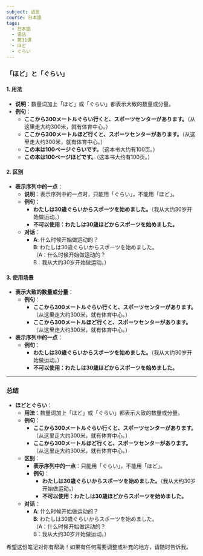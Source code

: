 ```yaml
---
subject: 语言
course: 日本語
tags:
  - 日本語
  - 语法
  - 第31课
  - ほど
  - ぐらい
---
```


### 「ほど」と「ぐらい」

#### 1. 用法
- **说明**：数量词加上「ほど」或「ぐらい」都表示大致的数量或分量。
- **例句**：
  - **ここから300メートルぐらい行くと、スポーツセンターがあります。**（从这里走大约300米，就有体育中心。）
  - **ここから300メートルほど行くと、スポーツセンターがあります。**（从这里走大约300米，就有体育中心。）
  - **この本は100ページぐらいです。**（这本书大约有100页。）
  - **この本は100ページほどです。**（这本书大约有100页。）

#### 2. 区别
- **表示序列中的一点**：
  - **说明**：表示序列中的一点时，只能用「ぐらい」，不能用「ほど」。
  - **例句**：
    - **わたしは30歳ぐらいからスポーツを始めました。**（我从大约30岁开始做运动。）
    - **不可以使用：わたしは30歳ほどからスポーツを始めました。**
  - **对话**：
    - **A**: 什么时候开始做运动的？  
      **B**: わたしは30歳ぐらいからスポーツを始めました。  
      （A：什么时候开始做运动的？  
       B：我从大约30岁开始做运动。）

#### 3. 使用场景
- **表示大致的数量或分量**：
  - **例句**：
    - **ここから300メートルぐらい行くと、スポーツセンターがあります。**（从这里走大约300米，就有体育中心。）
    - **ここから300メートルほど行くと、スポーツセンターがあります。**（从这里走大约300米，就有体育中心。）
- **表示序列中的一点**：
  - **例句**：
    - **わたしは30歳ぐらいからスポーツを始めました。**（我从大约30岁开始做运动。）
    - **不可以使用：わたしは30歳ほどからスポーツを始めました。**

---

### 总结
- **ほどとぐらい**：
  - **用法**：数量词加上「ほど」或「ぐらい」都表示大致的数量或分量。
  - **例句**：
    - **ここから300メートルぐらい行くと、スポーツセンターがあります。**（从这里走大约300米，就有体育中心。）
    - **ここから300メートルほど行くと、スポーツセンターがあります。**（从这里走大约300米，就有体育中心。）
  - **区别**：
    - **表示序列中的一点**：只能用「ぐらい」，不能用「ほど」。
    - **例句**：
      - **わたしは30歳ぐらいからスポーツを始めました。**（我从大约30岁开始做运动。）
      - **不可以使用：わたしは30歳ほどからスポーツを始めました。**
  - **对话**：
    - **A**: 什么时候开始做运动的？  
      **B**: わたしは30歳ぐらいからスポーツを始めました。  
      （A：什么时候开始做运动的？  
       B：我从大约30岁开始做运动。）

希望这份笔记对你有帮助！如果有任何需要调整或补充的地方，请随时告诉我。